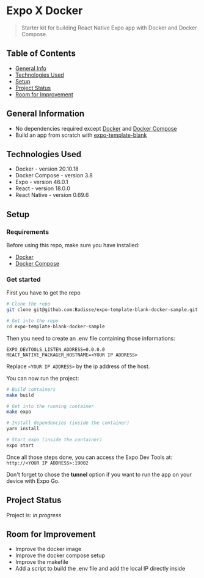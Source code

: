 # Expo X Docker
> Starter kit for building React Native Expo app with Docker and Docker Compose.  

## Table of Contents
* [General Info](#general-information)
* [Technologies Used](#technologies-used)
* [Setup](#setup)
* [Project Status](#project-status)
* [Room for Improvement](#room-for-improvement)


## General Information
- No dependencies required except [Docker](https://docs.docker.com/) and [Docker Compose](https://docs.docker.com/compose/compose-file/)
- Build an app from scratch with [expo-template-blank](https://github.com/expo/expo/tree/main/templates/expo-template-blank)


## Technologies Used
- Docker - version 20.10.18
- Docker Compose - version 3.8
- Expo - version 46.0.1
- React - version 18.0.0
- React Native - version 0.69.6


## Setup
### Requirements
Before using this repo, make sure you have installed:
- [Docker](https://docs.docker.com/engine/install/)
- [Docker Compose](https://docs.docker.com/compose/install/)

### Get started
First you have to get the repo
```bash
# Clone the repo 
git clone git@github.com:Badisse/expo-template-blank-docker-sample.git

# Get into the repo
cd expo-template-blank-docker-sample
```

Then you need to create an .env file containing those informations:
```
EXPO_DEVTOOLS_LISTEN_ADDRESS=0.0.0.0
REACT_NATIVE_PACKAGER_HOSTNAME=<YOUR IP ADDRESS>
```
Replace `<YOUR IP ADDRESS>` by the ip address of the host.

You can now run the project:

```bash
# Build containers
make build

# Get into the running container
make expo

# Install dependencies (inside the container)
yarn install

# Start expo (inside the container)
expo start
```

Once all those steps done, you can access the Expo Dev Tools at: `http://<YOUR IP ADDRESS>:19002`

Don't forget to chose the **tunnel** option if you want to run the app on your device with Expo Go.


## Project Status
Project is: _in progress_ 


## Room for Improvement
- Improve the docker image
- Improve the docker compose setup
- Improve the makefile
- Add a script to build the .env file and add the local IP directly inside

